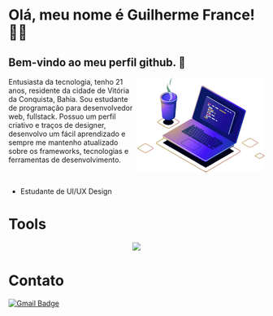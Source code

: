 
# Olá, meu nome é <strong>Guilherme France!</strong> 👋🏽

## Bem-vindo ao meu perfil github. 🔭

<img src="https://raw.githubusercontent.com/GuilhermeFrance/Source/main/image/computer.png" alt="ilustração de um computador" min-width="250px" max-width="250px" width="250px" align="right">

<p align="left"> Entusiasta da tecnologia, tenho 21 anos, residente da cidade de Vitória da Conquista, Bahia. Sou estudante de programação para desenvolvedor web, fullstack. Possuo um perfil criativo e traços de designer, desenvolvo um fácil aprendizado e sempre me mantenho atualizado sobre os frameworks, tecnologias e ferramentas de desenvolvimento.
</p>

<br/>

+ Estudante de UI/UX Design


# Tools
<p align="center">
  <a href="https://skillicons.dev">
    <img src="https://skillicons.dev/icons?i=js,css,ts,tailwind,react,vue,nodejs,figma,ai,ps, " />
  </a>
</p>
 
#
# Contato

[![Gmail Badge](https://img.shields.io/badge/-guilherme.france9@gmail.com-006bed?style=flat-square&logo=Gmail&logoColor=white&link=mailto:caiquesantos04087@gmail.com)](mailto:guilherme.france9@gmail.com)
